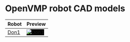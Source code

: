 # OpenVMP robot CAD models

| Robot                    | Preview                                                                                           |
| ------------------------ | ------------------------------------------------------------------------------------------------- |
| [Don1](./don1/README.md) | <img alt="Don1" style="background-color: black;" src="../generated_files/robots/don1/robot.svg"/> |